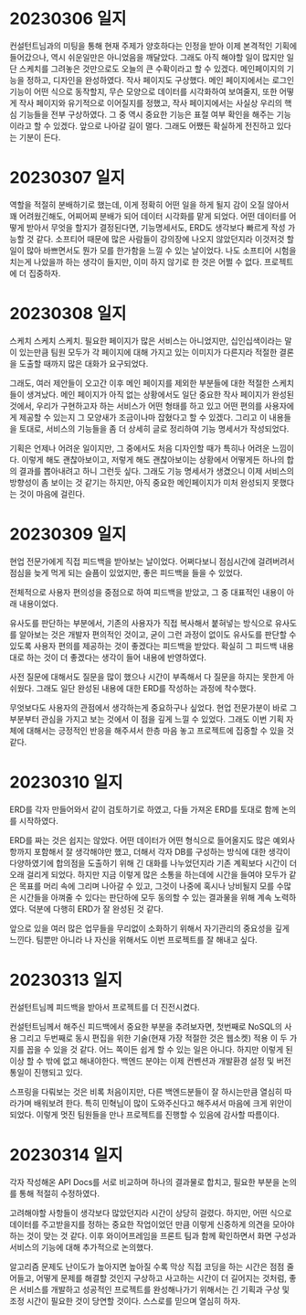 # 20230306 일지

컨설턴트님과의 미팅을 통해 현재 주제가 양호하다는 인정을 받아 이제 본격적인 기획에 들어갔으나, 역시 쉬운일만은 아니었음을 깨달았다.
그래도 아직 해야할 일이 많지만 일단 스케치를 그려놓은 것만으로도 오늘의 큰 수확이라고 할 수 있겠다.
메인페이지의 기능을 정하고, 디자인을 완성하였다. 작사 페이지도 구상했다. 메인 페이지에서는 로그인 기능이 어떤 식으로 동작할지, 무슨 모양으로 데이터를 시각화하여 보여줄지, 또한 어떻게 작사 페이지와 유기적으로 이어질지를 정했고, 작사 페이지에서는 사실상 우리의 핵심 기능들을 전부 구상하였다. 그 중 역시 중요한 기능은 표절 여부 확인을 해주는 기능이라고 할 수 있겠다.
앞으로 나아갈 길이 멀다. 그래도 어쨌든 확실하게 전진하고 있다는 기분이 든다.

# 20230307 일지

역할을 적절히 분배하기로 했는데, 이게 정확히 어떤 일을 하게 될지 감이 오질 않아서 꽤 어려웠긴해도, 어찌어찌 분배가 되어 데이터 시각화를 맡게 되었다. 어떤 데이터를 어떻게 받아서 무엇을 할지가 결정된다면, 기능명세서도, ERD도 생각보다 빠르게 작성 가능할 것 같다.
소프티어 때문에 많은 사람들이 강의장에 나오지 않았던지라 이것저것 할일이 많아 바쁘면서도 뭔가 모를 한가함을 느낄 수 있는 날이었다. 나도 소프티어 시험을 치는게 나았을까 하는 생각이 들지만, 이미 하지 않기로 한 것은 어쩔 수 없다. 프로젝트에 더 집중하자.

# 20230308 일지

스케치 스케치 스케치. 필요한 페이지가 많은 서비스는 아니었지만, 십인십색이라는 말이 있는만큼 팀원 모두가 각 페이지에 대해 가지고 있는 이미지가 다른지라 적절한 결론을 도출할 때까지 많은 대화가 요구되었다.

그래도, 여러 제안들이 오고간 이후 메인 페이지를 제외한 부분들에 대한 적절한 스케치들이 생겨났다. 메인 페이지가 아직 없는 상황에서도 일단 중요한 작사 페이지가 완성된 것에서, 우리가 구현하고자 하는 서비스가 어떤 형태를 하고 있고 어떤 편의를 사용자에게 제공할 수 있는지 그 모양새가 조금이나마 잡혔다고 할 수 있겠다. 그리고 이 내용들을 토대로, 서비스의 기능들을 좀 더 상세히 글로 정리하여 기능 명세서가 작성되었다.

기획은 언제나 어려운 일이지만, 그 중에서도 처음 디자인할 때가 특히나 어려운 느낌이다. 이렇게 해도 괜찮아보이고, 저렇게 해도 괜찮아보이는 상황에서 어떻게든 하나의 합의 결과를 뽑아내려고 하니 그런듯 싶다. 그래도 기능 명세서가 생겼으니 이제 서비스의 방향성이 좀 보이는 것 같기는 하지만, 아직 중요한 메인페이지가 미처 완성되지 못했다는 것이 마음에 걸린다.

# 20230309 일지

현업 전문가에게 직접 피드백을 받아보는 날이었다. 어쩌다보니 점심시간에 걸려버려서 점심을 늦게 먹게 되는 슬픔이 있었지만, 좋은 피드백을 들을 수 있었다.

전체적으로 사용자 편의성을 중점으로 하여 피드백을 받았고, 그 중 대표적인 내용이 아래 내용이었다.

유사도를 판단하는 부분에서, 기존의 사용자가 직접 복사해서 붙혀넣는 방식으로 유사도를 알아보는 것은 개발자 편의적인 것이고, 굳이 그런 과정이 없이도 유사도를 판단할 수 있도록 사용자 편의를 제공하는 것이 좋겠다는 피드백을 받았다. 확실히 그 피드백 내용대로 하는 것이 더 좋겠다는 생각이 들어 내용에 반영하였다.

사전 질문에 대해서도 질문을 많이 했으나 시간이 부족해서 다 질문을 하지는 못한게 아쉬웠다. 그래도 일단 완성된 내용에 대한 ERD를 작성하는 과정에 착수했다.

무엇보다도 사용자의 관점에서 생각하는게 중요하구나 싶었다. 현업 전문가분이 바로 그 부분부터 관심을 가지고 보는 것에서 이 점을 깊게 느낄 수 있었다. 그래도 이번 기획 자체에 대해서는 긍정적인 반응을 해주셔서 한층 마음 놓고 프로젝트에 집중할 수 있을 것 같다.

# 20230310 일지

ERD를 각자 만들어와서 같이 검토하기로 하였고, 다들 가져온 ERD를 토대로 함께 논의를 시작하였다.

ERD를 짜는 것은 쉽지는 않았다. 어떤 데이터가 어떤 형식으로 들어올지도 많은 예외사항까지 포함해서 잘 생각해야만 했고, 더해서 각자 DB를 구성하는 방식에 대한 생각이 다양하였기에 합의점을 도출하기 위해 긴 대화를 나누었던지라 기존 계획보다 시간이 더 오래 걸리게 되었다. 하지만 지금 이렇게 많은 소통을 하는데에 시간을 들여야 모두가 같은 목표를 머리 속에 그리며 나아갈 수 있고, 그것이 나중에 혹시나 낭비될지 모를 수많은 시간들을 아껴줄 수 있다는 판단하에 모두 동의할 수 있는 결과물을 위해 계속 노력하였다. 덕분에 다행히 ERD가 잘 완성된 것 같다.

앞으로 있을 여러 많은 업무들을 무리없이 소화하기 위해서 자기관리의 중요성을 깊게 느낀다. 팀뿐만 아니라 나 자신을 위해서도 이번 프로젝트를 잘 해내고 싶다.

# 20230313 일지

컨설턴트님께 피드백을 받아서 프로젝트를 더 진전시켰다.

컨설턴트님께서 해주신 피드백에서 중요한 부분을 추려보자면, 첫번째로 NoSQL의 사용 그리고 두번째로 동시 편집을 위한 기술(현재 가장 적절한 것은 웹소켓) 적용 이 두 가지를 꼽을 수 있을 것 같다. 어느 쪽이든 쉽게 할 수 있는 일은 아니다. 하지만 이렇게 된 이상 할 수 밖에 없고 해내야한다. 백엔드 분야는 이제 컨벤션과 개발환경 설정 및 버전 통일이 진행되고 있다.

스프링을 다뤄보는 것은 비록 처음이지만, 다른 백엔드분들이 잘 하시는만큼 열심히 따라가며 배워보려 한다. 특히 민혁님이 많이 도와주신다고 해주셔서 마음에 크게 위안이 되었다. 이렇게 멋진 팀원들을 만나 프로젝트를 진행할 수 있음에 감사할 따름이다.

# 20230314 일지

각자 작성해온 API Docs를 서로 비교하며 하나의 결과물로 합치고, 필요한 부분을 논의를 통해 적절히 수정하였다.

고려해야할 사항들이 생각보다 많았던지라 시간이 상당히 걸렸다. 하지만, 어떤 식으로 데이터를 주고받을지를 정하는 중요한 작업이었던 만큼 이렇게 신중하게 의견을 모아야하는 것이 맞는 것 같다. 이후 와이어프레임을 프론트 팀과 함께 확인하면서 화면 구성과 서비스의 기능에 대해 추가적으로 논의했다.

알고리즘 문제도 난이도가 높아지면 높아질 수록 막상 직접 코딩을 하는 시간은 점점 줄어들고, 어떻게 문제를 해결할 것인지 구상하고 사고하는 시간이 더 길어지는 것처럼, 좋은 서비스를 개발하고 성공적인 프로젝트를 완성해나가기 위해서는 긴 기획과 구상 및 조정 시간이 필요한 것이 당연할 것이다. 스스로를 믿으며 열심히 하자.
